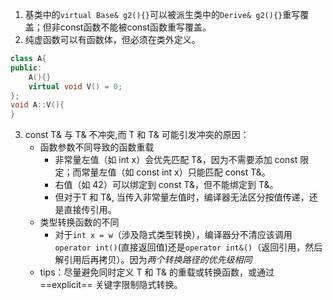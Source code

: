 1. 基类中的`virtual Base& g2(){}`可以被派生类中的`Derive& g2(){}`重写覆盖；但非const函数不能被const函数重写覆盖。
2. 纯虚函数可以有函数体，但必须在类外定义。
```cpp
class A{
public:
    A(){}
    virtual void V() = 0;
};
void A::V(){
}
```

3. const T& 与 T& 不冲突,而 T 和 T& 可能引发冲突的原因：
    * 函数参数不同导致的函数重载
        - 非常量左值（如 int x）会优先匹配 T&，因为不需要添加 const 限定；而常量左值（如 const int x）只能匹配 const T&。
        - 右值（如 42）可以绑定到 const T&，但不能绑定到 T&。
        - 但对于T 和 T&, 当传入非常量左值时，编译器无法区分按值传递，还是直接传引用。
    * 类型转换函数的不同
        - 对于`int x = w`（涉及隐式类型转换），编译器分不清应该调用`operator int()`(直接返回值)还是`operator int&()`（返回引用，然后解引用后再拷贝）。因为*两个转换路径的优先级相同*
    * tips：尽量避免同时定义 T 和 T& 的重载或转换函数，或通过 ==explicit== 关键字限制隐式转换。